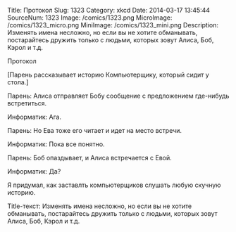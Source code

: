 Title: Протокол 
Slug: 1323 
Category: xkcd 
Date: 2014-03-17 13:45:44 
SourceNum: 1323 
Image: /comics/1323.png 
MicroImage: /comics/1323_micro.png 
MiniImage: /comics/1323_mini.png 
Description: Изменять имена несложно, но если вы не хотите обманывать, постарайтесь дружить только с людьми, которых зовут Алиса, Боб, Кэрол и т.д. 

Протокол

[Парень рассказывает историю Компьютерщику, который сидит у стола.]

Парень: Алиса отправляет Бобу сообщение с предложением где-нибудь встретиться.

Информатик: Ага.

Парень: Но Ева тоже его читает и идет на место встречи.

Информатик: Пока все понятно.

Парень: Боб опаздывает, и Алиса встречается с Евой.

Информатик: Да?

Я придумал, как заставлть компьютерщиков слушать любую скучную историю.

Title-текст: Изменять имена несложно, но если вы не хотите обманывать, постарайтесь дружить только с людьми, которых зовут Алиса, Боб, Кэрол и т.д.